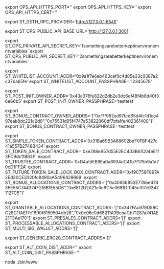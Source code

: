 export OPS_API_HTTPS_PORT=''
export OPS_API_HTTPS_KEY=''
export OPS_API_HTTPS_CERT=''

export ST_GETH_RPC_PROVIDER='http://127.0.0.1:8545'

export ST_OPS_PUBLIC_API_BASE_URL='http://127.0.0.1:3001'

export ST_OPS_PRIVATE_API_SECRET_KEY='1somethingsarebetterkeptinenvironemntvariables'
export ST_OPS_PUBLIC_API_SECRET_KEY='2somethingsarebetterkeptinenvironemntvariables'

export ST_WHITELIST_ACCOUNT_ADDR='0x9a1f7e6eb463cef0c4d85e33c0387a2c37ba95fe'
export ST_WHITELIST_ACCOUNT_PASSPHRASE='12345678'

export ST_POST_INIT_OWNER_ADDR='0x43a376fe822d2db2e3dc6ef48f4b8d40f36e66b5'
export ST_POST_INIT_OWNER_PASSPHRASE='testtest'

export ST_BONUS_CONTRACT_OWNER_ADDRS='["0xf7f982ad97fcd65d4fc1d1ce497eab8dc221c2d0","0x75531d95f4747a53822060df7bfa1fe402361400"]'
export ST_BONUS_CONTRACT_OWNER_PASSPHRASE='testtest'

export ST_SIMPLE_TOKEN_CONTRACT_ADDR='0x31Ba69B3A68602bdF0FBF427c41a557B2748B434'
export ST_TOKEN_SALE_CONTRACT_ADDR='0xe288eB57d55E2EC433B61C04eE1f3FC9dc11B03F'
export ST_TRUSTEE_CONTRACT_ADDR='0xD4afdEB9Ea0a6934dC41b7f175b9a1d70cD1FF2A'
export ST_FUTURE_TOKEN_SALE_LOCK_BOX_CONTRACT_ADDR='0xf9C758F897A2Ed30CE3020fc8490aA5496428669'
export ST_BONUS_ALLOCATIONS_CONTRACT_ADDRS='["0x4063b853E77Abe4743FE55C744374F2f6B1E55C6","0x6812D2A21c0e9C5c0681Df045cf07c93471127C5"]'

export ST_GRANTABLE_ALLOCATIONS_CONTRACT_ADDRS='["0x347FAc979D58CC28C11AE17c1690f8159504db28","0x0c06e0d68211A3BcbaCb71287a741AE21F3Ae170"]'
export ST_PRESALES_CONTRACT_ADDRS='[]'
export ST_PROCESSABLE_ALLOCATIONS_CONTRACT_ADDRS='[]'
export ST_MULTI_SIG_WALLET_ADDRS='[]'

export ST_GENERIC_ERC20_CONTRACT_ADDRS='[]'

export ST_ALT_COIN_DIST_ADDR=''
export ST_ALT_COIN_DIST_PASSPHRASE=''

node ./bin/www